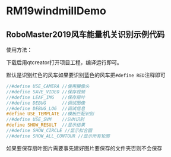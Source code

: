 # RM19windmillDemo
## RoboMaster2019风车能量机关识别示例代码

使用方法：

下载后用qtcreator打开项目工程，编译运行即可。

默认是识别红色的风车如果要识别蓝色的风车把`#define RED`注释即可

```cpp
//#define USE_CAMERA //使用摄像头
//#define SAVE_VIDEO //保存视频
//#define LEAF_IMG   //保存扇叶
//#define DEBUG      //调试图像
//#define DEBUG_LOG  //调试信息
#define USE_TEMPLATE //模板匹配识别
//#define USE_SVM    //SVM识别
#define SHOW_RESULT  //显示结果
//#define SHOW_CIRCLE //显示拟合圆
//#define SHOW_ALL_CONTOUR //显示所有轮廓

```
如果要保存扇叶图片需要事先建好图片要保存的文件夹否则不会保存
